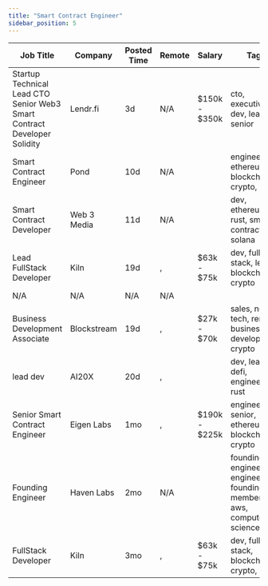 ```yaml
---
title: "Smart Contract Engineer"
sidebar_position: 5
---
```


| Job Title | Company | Posted Time | Remote | Salary | Tags | Apply Link |
|-----------|---------|-------------|--------|--------|------|------------|
| Startup Technical Lead CTO Senior Web3 Smart Contract Developer Solidity | Lendr.fi | 3d | N/A | $150k - $350k | cto, executive, dev, lead, senior | [Apply](https://web3.career/startup-technical-lead-cto-senior-web3-smart-contract-developer-solidity-lendr-fi/95862) |
| Smart Contract Engineer | Pond | 10d | N/A |  | engineer, ethereum, blockchain, crypto, dapp | [Apply](https://web3.career/smart-contract-engineer-pond/97755) |
| Smart Contract Developer | Web 3 Media | 11d | N/A |  | dev, ethereum, rust, smart contract, solana | [Apply](https://web3.career/smart-contract-developer-web-3-media/95013) |
| Lead FullStack Developer | Kiln | 19d | , | $63k - $75k | dev, full stack, lead, blockchain, crypto | [Apply](https://web3.career/lead-fullstack-developer-kiln/96910) |
| N/A | N/A | N/A | N/A |  |  | [Apply](https://web3.career/metana) |
| Business Development Associate | Blockstream | 19d | , | $27k - $70k | sales, non tech, remote, business development, crypto | [Apply](https://web3.career/business-development-associate-blockstream/7739) |
| lead dev | AI20X | 20d | , |  | dev, lead, defi, engineer, rust | [Apply](https://web3.career/lead-dev-ai20x/94376) |
| Senior Smart Contract Engineer | Eigen Labs | 1mo | , | $190k - $225k | engineer, senior, ethereum, blockchain, crypto | [Apply](https://web3.career/senior-smart-contract-engineer-eigenlabs/95542) |
| Founding Engineer | Haven Labs | 2mo | N/A |  | founding engineer, engineer, founding member, aws, computer science | [Apply](https://web3.career/founding-engineer-haven-labs/94478) |
| FullStack Developer | Kiln | 3mo | , | $63k - $75k | dev, full stack, blockchain, crypto, dapp | [Apply](https://web3.career/fullstack-developer-kiln/90916) |
